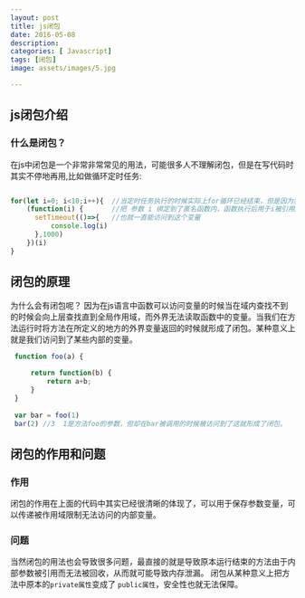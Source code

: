 ```yaml
---
layout: post
title: js闭包
date: 2016-05-08
description: 
categories: [ Javascript]
tags: [闭包]
image: assets/images/5.jpg

---
```




## js闭包介绍
    
### 什么是闭包？
   
   在js中闭包是一个非常非常常见的用法，可能很多人不理解闭包，但是在写代码时其实不停地再用,比如做循环定时任务:
   ```js
   
   for(let i=0; i<10;i++){  //当定时任务执行的时候实际上for循环已经结束，但是因为我们用立即执行函数
       (function(i) {       //把 参数 i 绑定到了匿名函数内，函数执行后用于i被引用所以没有被释放，定时任务
         setTimeout(()=>{   //也就一直能访问到这个变量
             console.log(i)
         },1000)
       })(i)
   }

   ```
   
     
## 闭包的原理
   
   为什么会有闭包呢？
   因为在js语言中函数可以访问变量的时候当在域内查找不到的时候会向上层查找直到全局作用域，而外界无法读取函数中的变量。当我们在方法运行时将方法在所定义的地方的外界变量返回的时候就形成了闭包。某种意义上就是我们访问到了某些内部的变量。
   
   ```js
    function foo(a) {
        
        return function(b) {
            return a+b;
        }
    }
    
    var bar = foo(1)
    bar(2) //3  1是方法foo的参数，但却在bar被调用的时候被访问到了这就形成了闭包。
  

```
   
    
## 闭包的作用和问题
    
### 作用

   闭包的作用在上面的代码中其实已经很清晰的体现了，可以用于保存参数变量，可以传递被作用域限制无法访问的内部变量。  


### 问题
    
   当然闭包的用法也会导致很多问题，最直接的就是导致原本运行结束的方法由于内部参数被引用而无法被回收，从而就可能导致内存泄漏。
   闭包从某种意义上把方法中原本的` private属性 `变成了 ` public属性 `，安全性也就无法保障。
   
